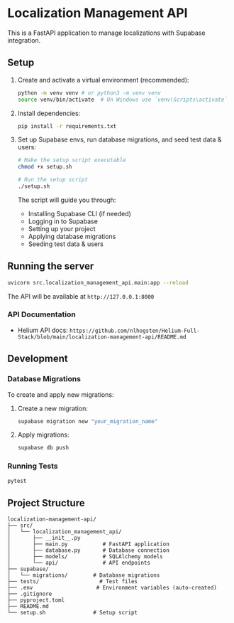 # Localization Management API

This is a FastAPI application to manage localizations with Supabase integration.

## Setup

1.  Create and activate a virtual environment (recommended):
    ```bash
    python -m venv venv # or python3 -m venv venv
    source venv/bin/activate  # On Windows use `venv\Scripts\activate`
    ```

2.  Install dependencies:
    ```bash
    pip install -r requirements.txt
    ```

3.  Set up Supabase envs, run database migrations, and seed test data & users:
    ```bash
    # Make the setup script executable
    chmod +x setup.sh
    
    # Run the setup script
    ./setup.sh
    ```
    The script will guide you through:
    - Installing Supabase CLI (if needed)
    - Logging in to Supabase
    - Setting up your project
    - Applying database migrations
    - Seeding test data & users

## Running the server

```bash
uvicorn src.localization_management_api.main:app --reload
```

The API will be available at `http://127.0.0.1:8000`

### API Documentation

- Helium API docs: `https://github.com/nlhogsten/Helium-Full-Stack/blob/main/localization-management-api/README.md`

## Development

### Database Migrations

To create and apply new migrations:

1. Create a new migration:
   ```bash
   supabase migration new "your_migration_name"
   ```

2. Apply migrations:
   ```bash
   supabase db push
   ```

### Running Tests

```bash
pytest
```

## Project Structure

```
localization-management-api/
├── src/
│   └── localization_management_api/
│       ├── __init__.py
│       ├── main.py           # FastAPI application
│       ├── database.py       # Database connection
│       ├── models/           # SQLAlchemy models
│       └── api/              # API endpoints
├── supabase/
│   └── migrations/        # Database migrations
├── tests/                   # Test files
├── .env                    # Environment variables (auto-created)
├── .gitignore
├── pyproject.toml
├── README.md
└── setup.sh               # Setup script
